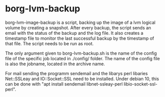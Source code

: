 # borg-lvm-backup
borg-lvm-image-backup is a script, backing up the image of a lvm logical volume by creating a snapshot. After every backup, the script sends an email with the status of the backup and the log file. It also creates a timestamp file to monitor the last successful backup by the timestamp of that file. The script needs to be run as root.

The only argument given to borg-lvm-backup.sh is the name of the config file of the specific job located in ./config/ folder. The name of the config file is also the jobname, located in the archive name.

For mail sending the programm sendemail and the libarys perl libaries Net::SSLeay and IO::Socket::SSL need to be installed. Under debian 10, this can be done with "apt install sendemail libnet-ssleay-perl libio-socket-ssl-perl".